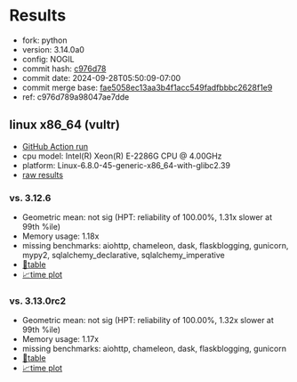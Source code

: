 # Results

- fork: python
- version: 3.14.0a0
- config: NOGIL
- commit hash: [c976d78](https://github.com/python/cpython/commit/c976d78)
- commit date: 2024-09-28T05:50:09-07:00
- commit merge base: [fae5058ec13aa3b4f1acc549fadfbbbc2628f1e9](https://github.com/python/cpython/commit/fae5058ec13aa3b4f1acc549fadfbbbc2628f1e9)
- ref: c976d789a98047ae7dde

## linux x86_64 (vultr)

- [GitHub Action run](https://github.com/facebookexperimental/free-threading-benchmarking/actions/runs/11085386981)
- cpu model: Intel(R) Xeon(R) E-2286G CPU @ 4.00GHz
- platform: Linux-6.8.0-45-generic-x86_64-with-glibc2.39
- [raw results](bm-20240928-vultr-x86_64-python-c976d789a98047ae7dde-3.14.0a0-c976d78.json)

### vs. 3.12.6

- Geometric mean: not sig (HPT: reliability of 100.00%, 1.31x slower at 99th %ile)
- Memory usage: 1.18x
- missing benchmarks: aiohttp, chameleon, dask, flaskblogging, gunicorn, mypy2, sqlalchemy_declarative, sqlalchemy_imperative
- [📄table](bm-20240928-vultr-x86_64-python-c976d789a98047ae7dde-3.14.0a0-c976d78-vs-3.12.6.md)
- [📈time plot](bm-20240928-vultr-x86_64-python-c976d789a98047ae7dde-3.14.0a0-c976d78-vs-3.12.6.svg)

### vs. 3.13.0rc2

- Geometric mean: not sig (HPT: reliability of 100.00%, 1.32x slower at 99th %ile)
- Memory usage: 1.17x
- missing benchmarks: aiohttp, chameleon, dask, flaskblogging, gunicorn
- [📄table](bm-20240928-vultr-x86_64-python-c976d789a98047ae7dde-3.14.0a0-c976d78-vs-3.13.0rc2.md)
- [📈time plot](bm-20240928-vultr-x86_64-python-c976d789a98047ae7dde-3.14.0a0-c976d78-vs-3.13.0rc2.svg)

